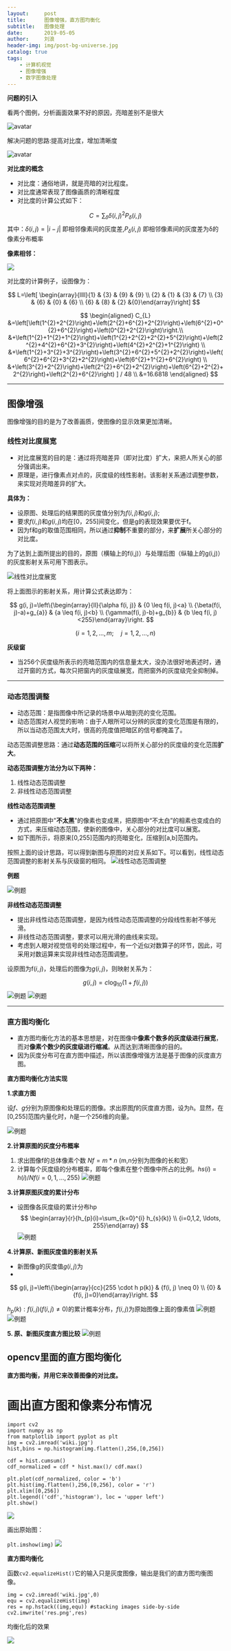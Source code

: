 ```yaml
---
layout:     post
title:      图像增强，直方图均衡化
subtitle:   图像处理
date:       2019-05-05
author:     刘浪
header-img: img/post-bg-universe.jpg
catalog: true
tags:
    - 计算机视觉
    - 图像增强
    - 数字图像处理
---
```

<head>
    <script src="https://cdn.mathjax.org/mathjax/latest/MathJax.js?config=TeX-AMS-MML_HTMLorMML" type="text/javascript"></script>
    <script type="text/x-mathjax-config">
        MathJax.Hub.Config({
            tex2jax: {
            skipTags: ['script', 'noscript', 'style', 'textarea', 'pre'],
            inlineMath: [['$','$']]
            }
        });
    </script>
</head>

**问题的引入**

看两个图例，分析画面效果不好的原因，亮暗差别不是很大

![avatar](/img/image_process/微6.png)

解决问题的思路:提高对比度，增加清晰度

![avatar](/img/image_process/7.png)

**对比度的概念**

+ 对比度：通俗地讲，就是亮暗的对比程度。
+ 对比度通常表现了图像画质的清晰程度
+ 对比度的计算公式如下：
  
$$
C=\sum_{\delta} \delta(i, j)^{2} P_{\delta}(i, j)
$$
其中：$\delta(i, j)=|i-j|$ 即相邻像素间的灰度差,$P_{\delta}(i, j)$ 即相邻像素间的灰度差为δ的像素分布概率

**像素相邻：**

![](/img/image_process/8.png)

对比度的计算例子，设图像为：

$$
L=\left[ \begin{array}{llll}{1} & {3} & {9} & {9} \\ {2} & {1} & {3} & {7} \\ {3} & {6} & {0} & {6} \\ {6} & {8} & {2} &{0}\end{array}\right]
$$

$$
\begin{aligned} C_{L} &=\left[\left(1^{2}+2^{2}\right)+\left(2^{2}+6^{2}+2^{2}\right)+\left(6^{2}+0^{2}+6^{2}\right)+\left(0^{2}+2^{2}\right)\right.\\ &+\left(1^{2}+1^{2}+1^{2}\right)+\left(1^{2}+2^{2}+2^{2}+5^{2}\right)+\left(2^{2}+4^{2}+6^{2}+3^{2}\right)+\left(4^{2}+2^{2}+1^{2}\right) \\ &+\left(1^{2}+3^{2}+3^{2}\right)+\left(3^{2}+6^{2}+5^{2}+2^{2}\right)+\left(6^{2}+6^{2}+3^{2}+2^{2}\right)+\left(6^{2}+1^{2}+6^{2}\right) \\ &+\left(3^{2}+2^{2}\right)+\left(2^{2}+6^{2}+2^{2}\right)+\left(6^{2}+2^{2}+2^{2}\right)+\left(2^{2}+6^{2}\right) ] / 48 \\ &=16.6818 \end{aligned}
$$

--------------

## 图像增强
图像增强的目的是为了改善画质，使图像的显示效果更加清晰。

### 线性对比度展宽

+ 对比度展宽的目的是：通过将亮暗差异（即对比度）扩大，来把人所关心的部分强调出来。
+ 原理是，进行像素点对点的，灰度级的线性影射。该影射关系通过调整参数，来实现对亮暗差异的扩大。

**具体为：**
+ 设原图、处理后的结果图的灰度值分别为$f(i,j)$和$g(i,j)$;
+ 要求$f(i,j)$和$g(i,j)$均在[0，255]间变化，但是g的表现效果要优于f。
+ 因为f和g的取值范围相同，所以通过**抑制**不重要的部分，来**扩展**所关心部分的对比度。

为了达到上面所提出的目的，原图（横轴上的f(i,j)）与处理后图（纵轴上的g(i,j)）的灰度影射关系可用下图表示。

![](/img/image_process/9.png "线性对比度展宽")

将上面图示的影射关系，用计算公式表达即为：

$$
g(i, j)=\left\{\begin{array}{ll}{\alpha f(i, j)} & {0 \leq f(i, j)<a} \\ {\beta(f(i, j)-a)+g_{a}} & {a \leq f(i, j)<b} \\ {\gamma(f(i, j)-b)+g_{b}} & {b \leq f(i, j)<255}\end{array}\right.
$$

$$(i=1,2, \ldots, m ; \quad j=1,2, \dots, n)$$

**灰级窗**

+ 当256个灰度级所表示的亮暗范围内的信息量太大，没办法很好地表述时，通过开窗的方式，每次只把窗内的灰度级展宽，而把窗外的灰度级完全抑制掉。
  
---------------------
### 动态范围调整

+ 动态范围：是指图像中所记录的场景中从暗到亮的变化范围。
+ 动态范围对人视觉的影响：由于人眼所可以分辨的灰度的变化范围是有限的，所以当动态范围太大时，很高的亮度值把暗区的信号都掩盖了。

动态范围调整思路：通过**动态范围的压缩**可以将所关心部分的灰度级的变化范围**扩大**。

**动态范围调整方法分为以下两种：**

1. 线性动态范围调整
2. 非线性动态范围调整

**线性动态范围调整**

+ 通过把原图中"**不太黑**"的像素也变成黑，把原图中“不太白”的相素也变成白的方式，来压缩动态范围，使新的图像中，关心部分的对比度可以展宽。
+ 如下图所示，将原来[0,255]范围内的亮暗变化，压缩到[a,b]范围内。

按照上面的设计思路，可以得到新图与原图的对应关系如下。可以看到，线性动态范围调整的影射关系与灰级窗的相同。
![](/img/image_process/10.png "线性动态范围调整")

**例题**

![](/img/image_process/11.png "例题")


**非线性动态范围调整**

+ 提出非线性动态范围调整，是因为线性动态范围调整的分段线性影射不够光滑。
+ 非线性动态范围调整，要求可以用光滑的曲线来实现。
+ 考虑到人眼对视觉信号的处理过程中，有一个近似对数算子的环节，因此，可采用对数运算来实现非线性动态范围调整。

设原图为f$(i,j)$，处理后的图像为$g(i,j)$，则映射关系为：

$$
g(i, j)=c \log _{10}(1+f(i, j))
$$
![](/img/image_process/12.png "例题")
![](/img/image_process/13.png "例题")

------------
### 直方图均衡化

+ 直方图均衡化方法的基本思想是，对在图像中**像素个数多的灰度级进行展宽**，而对**像素个数少的灰度级进行缩减**。从而达到清晰图像的目的。
+ 因为灰度分布可在直方图中描述，所以该图像增强方法是基于图像的灰度直方图。

**直方图均衡化方法实现**

**1.求直方图**

设$f、g$分别为原图像和处理后的图像。求出原图$f$的灰度直方图，设为$h$。显然，在[0,255]范围内量化时，$h$是一个256维的向量。

![](/img/image_process/14.png "例题")

**2.计算原图的灰度分布概率**
1. 求出图像f的总体像素个数 $Nf = m*n$ (m,n分别为图像的长和宽）
2. 计算每个灰度级的分布概率，即每个像素在整个图像中所占的比例。$hs(i)=h(i)/Nf  (i=0,1,…,255)$
![](/img/image_process/15.png "例题")

**3.计算原图灰度的累计分布**
+ 设图像各灰度级的累计分布hp
$$
\begin{array}{r}{h_{p}(i)=\sum_{k=0}^{i} h_{s}(k)} \\ {i=0,1,2, \ldots, 255}\end{array}
$$
![](/img/image_process/16.png "例题")

**4.计算原、新图灰度值的影射关系**
+ 新图像g的灰度值$g(i,j)$为
+ 
$$
g(i, j)=\left\{\begin{array}{cc}{255 \cdot h p(k)} & {f(i, j) \neq 0} \\ {0} & {f(i, j)=0}\end{array}\right.
$$

$h_{p}(k) : f(i, j)(f(i, j) \neq 0)$的累计概率分布，$f(i, j)$为原始图像上面的像素值
![](/img/image_process/17.png "例题")
![](/img/image_process/18.png "例题")

**5. 原、新图灰度直方图比较**
![](/img/image_process/19.png "例题")

## opencv里面的直方图均衡化

**直方图均衡，并用它来改善图像的对比度。**

# 画出直方图和像素分布情况
```
import cv2
import numpy as np
from matplotlib import pyplot as plt
img = cv2.imread('wiki.jpg')
hist,bins = np.histogram(img.flatten(),256,[0,256])

cdf = hist.cumsum()
cdf_normalized = cdf * hist.max()/ cdf.max()

plt.plot(cdf_normalized, color = 'b')
plt.hist(img.flatten(),256,[0,256], color = 'r')
plt.xlim([0,256])
plt.legend(('cdf','histogram'), loc = 'upper left')
plt.show()
```
![](/img/image_process/hist.png)

画出原始图：

`plt.imshow(img)`
![](/img/image_process/wiki.jpg)

**直方图均衡化**

函数`cv2.equalizeHist()`它的输入只是灰度图像，输出是我们的直方图均衡图像。
```
img = cv2.imread('wiki.jpg',0)
equ = cv2.equalizeHist(img)
res = np.hstack((img,equ)) #stacking images side-by-side
cv2.imwrite('res.png',res)
```
均衡化后的效果

![](/img/image_process/res.png)
